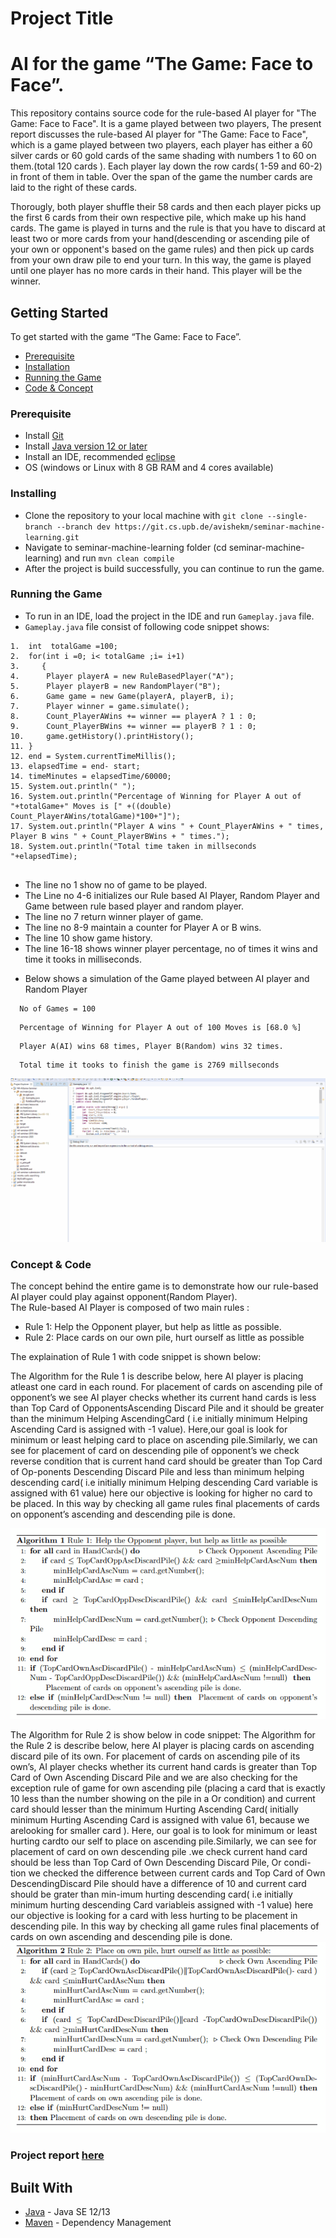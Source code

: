 # Project Title

# AI for the game “The Game: Face to Face”.
This repository contains source code for the rule-based AI player for "The Game: Face to Face". It is a game played between two players, The present report discusses the rule-based AI player for "The Game: Face to Face", which is a game played between two players, each player has either a 60 silver cards or 60 gold cards of the same shading with numbers 1 to 60 on them.(total 120 cards ).
Each player lay down the row cards( 1-59 and 60-2) in front of them in table. 
Over the span of the game the number cards are laid to the right of these cards.

Thorougly, both player shuffle their 58 cards and then each player  picks up the first 6 cards from their own respective pile, which make up his hand cards.
The game is played in turns and the rule is that you have to discard at least two or more cards from your hand(descending or ascending pile of your own or opponent's based on the game rules) and then pick up cards from your own draw pile to end your turn.
In this way, the game is played until one player has no more cards in their hand.
This player will be the winner.
## Getting Started

To get started with the game “The Game: Face to Face”.
- [Prerequisite]()
- [Installation]()
- [Running the Game]()
- [Code & Concept]() 

### Prerequisite



* Install [Git](https://git-scm.com/downloads)
* Install [Java version 12 or later](https://www.oracle.com/java/technologies/javase/jdk12-archive-downloads.html)
* Install an IDE, recommended [eclipse](https://www.eclipse.org/downloads/)
* OS (windows or Linux with 8 GB RAM and 4 cores available)


### Installing

* Clone the repository to your local machine with ```git clone --single-branch --branch dev https://git.cs.upb.de/avishekm/seminar-machine-learning.git```
* Navigate to seminar-machine-learning folder (cd seminar-machine-learning) and run ``` mvn clean compile ```
* After the project is build successfully, you can continue to run the game. 

### Running the Game
 * To run in an IDE, load the project in the IDE and run ``` Gameplay.java ``` file.<br>
 * ``` Gameplay.java ``` file consist of following code snippet shows:
 ```
1.  int  totalGame =100;
2.  for(int i =0; i< totalGame ;i= i+1) 
3.     {
4.	    Player playerA = new RuleBasedPlayer("A");
5.	    Player playerB = new RandomPlayer("B");
6.	    Game game = new Game(playerA, playerB, i);
7.	    Player winner = game.simulate();
8.	    Count_PlayerAWins += winner == playerA ? 1 : 0;
9.	    Count_PlayerBWins += winner == playerB ? 1 : 0;
10.	    game.getHistory().printHistory();
11.	}
12.	end = System.currentTimeMillis();
13.	elapsedTime = end- start;
14.	timeMinutes = elapsedTime/60000;
15.	System.out.println(" "); 
16.	System.out.println("Percentage of Winning for Player A out of "+totalGame+" Moves is [" +((double) Count_PlayerAWins/totalGame)*100+"]");
17.	System.out.println("Player A wins " + Count_PlayerAWins + " times, Player B wins " + Count_PlayerBWins + " times.");
18.	System.out.println("Total time taken in millseconds "+elapsedTime);
	
 ```
- The line no 1 show no of game to be played.
- The Line no 4-6 initializes our Rule based AI Player, Random Player and Game between rule based player and random player.
- The line no 7 return winner player of game.
- The line no 8-9 maintain a counter for Player A or B wins.
- The line 10 show game history.
- The line 16-18 shows winner player percentage, no of times it wins and time it tooks in milliseconds.
 * Below shows a simulation of the Game played between AI player and Random Player
 ```
   No of Games = 100
 ```
 ``` 
   Percentage of Winning for Player A out of 100 Moves is [68.0 %]
 ```
 ```
   Player A(AI) wins 68 times, Player B(Random) wins 32 times.
 ```  
 ```
   Total time it tooks to finish the game is 2769 millseconds
 ```
   ![Game Play](Gameplay.gif)
### Concept & Code 
The concept behind the entire game is to demonstrate how our rule-based AI player could play against opponent(Random Player).<br>
The Rule-based AI Player is composed of two main rules :<br>
- Rule 1:  Help the Opponent player, but help as little as possible.
- Rule 2:  Place cards on our own pile, hurt ourself as little as possible <br> 

The explaination of Rule 1 with code snippet is shown below:<br>

The Algorithm for the Rule 1 is describe below, here AI player is placing atleast one card  in  each  round.   For  placement  of  cards  on  ascending  pile  of  opponent’s  we  see AI  player  checks  whether  its  current  hand  cards  is  less  than  Top  Card  of  OpponentsAscending Discard Pile and it should be greater than the minimum Helping AscendingCard ( i.e initially minimum Helping Ascending Card is assigned with -1 value).  Here,our goal is look for minimum or least helping card to place on ascending pile.Similarly, we can see for placement of card on descending pile of opponent’s we check reverse  condition  that  is  current  hand  card  should  be  greater  than  Top  Card  of  Op-ponents Descending Discard Pile and less than minimum helping descending card( i.e initially minimum Helping descending Card variable is assigned with 61 value) here our objective is looking for higher no card to be placed. In this way by checking all game rules final placements of cards on opponent’s ascending and descending pile is done.

![Algorithm/Rule 1](Algorithm-Rule-1.gif) <br>



The Algorithm for Rule 2 is show below in code snippet:
The Algorithm for the Rule 2 is describe below,  here AI player is placing cards on ascending discard pile of its own. For placement of cards on ascending pile of its own’s, AI player checks whether its current hand cards is greater than Top Card of Own Ascending Discard Pile and we are also checking for the exception rule of game for own ascending pile (placing a card that is exactly 10 less than the number showing on the pile in a Or condition) and current card should lesser than the minimum Hurting Ascending Card( initially minimum Hurting Ascending Card is assigned with value 61, because we arelooking for smaller card ).  Here, our goal is to look for minimum or least hurting cardto our self to place on ascending pile.Similarly, we can see for placement of card on own descending pile .we check current hand  card  should  be  less  than  Top  Card  of  Own  Descending  Discard  Pile,  Or  condi-tion we checked the difference between current cards and Top Card of Own DescendingDiscard Pile should have a difference of 10 and current card should be grater than min-imum hurting descending card( i.e initially minimum hurting descending Card variableis assigned with -1 value) here our objective is looking for a card with less hurting to be placement in descending pile. In this way by checking all game rules final placements of cards on own ascending and descending pile is done.<br>
![Algorithm/Rule 2](Algorithm-Rule-2.gif)
### Project report [here](https://git.cs.upb.de/avishekm/seminar-machine-learning/blob/master/Report/Report_Ml_AI_Game_Seminar.pdf) 
## Built With
* [Java](https://www.oracle.com/java/technologies/javase-downloads.html) - Java SE 12/13
* [Maven](https://maven.apache.org/) - Dependency Management



